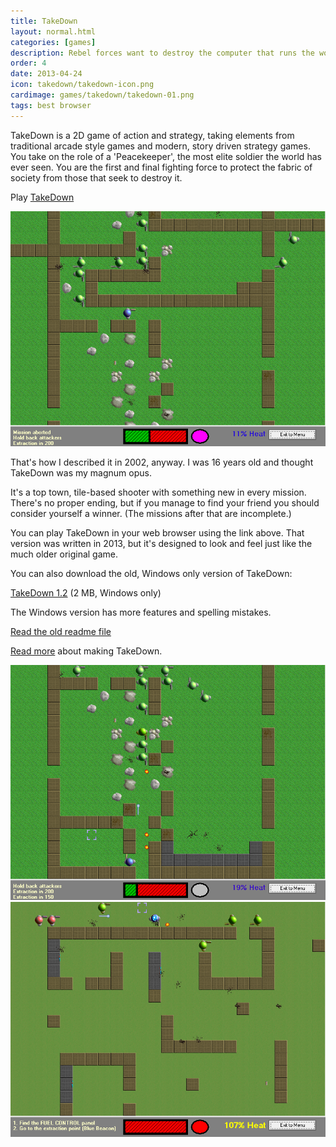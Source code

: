```yaml
---
title: TakeDown
layout: normal.html
categories: [games]
description: Rebel forces want to destroy the computer that runs the world. We're here to stop them.
order: 4
date: 2013-04-24
icon: takedown/takedown-icon.png
cardimage: games/takedown/takedown-01.png
tags: best browser
---
```

TakeDown is a 2D game of action and strategy, taking elements from traditional 
arcade style games and modern, story driven strategy games. You take on the 
role of a 'Peacekeeper', the most elite soldier the world has ever seen. You 
are the first and final fighting force to protect the fabric of society from 
those that seek to destroy it.

<p>Play <a href="play/">TakeDown</a></p>

<p><img src="takedown-01.png" alt="a screenshot of TakeDown"></p>
 
That's how I described it in 2002, anyway. I was 16 years old and thought TakeDown was my magnum opus.

It's a top town, tile-based shooter with something new in every mission. There's no proper ending, but if you manage to find your friend you should consider yourself a winner. (The missions after that are incomplete.)

You can play TakeDown in your web browser using the link above. That version was written in 2013, but it's designed to look and feel just like the much older original game.

You can also download the old, Windows only version of TakeDown:

<p><a href="takedown-install-1.2.exe" onclick="_gaq.push(['_trackEvent','Download','Game',this.href]);; ">TakeDown 1.2</a> (2 MB, Windows only)</p>

The Windows version has more features and spelling mistakes.

[Read the old readme file](old-readme.html)

[Read more](/journal/2013-08-05-rewriting-takedown/) about making TakeDown.

<p><img src="takedown-02.png" alt="a screenshot of TakeDown">
<img src="takedown-03.png" alt="a screenshot of TakeDown"></p>
